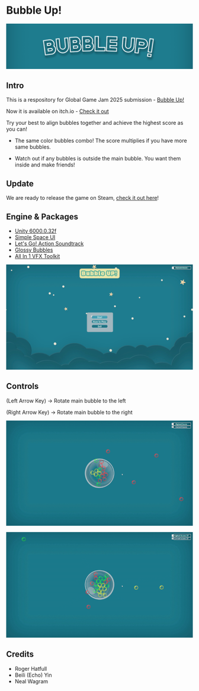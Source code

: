 # Bubble Up!

![Bubble Up Title](./README-images/bubble-up-banner-2.png)

## Intro

This is a respository for Global Game Jam 2025 submission - [Bubble Up!](https://globalgamejam.org/games/2025/bubble-0-11)

Now it is available on itch.io - [Check it out](https://echoness.itch.io/bubble-up)

Try your best to align bubbles together and achieve the highest score as you can!

- The same color bubbles combo! The score multiplies if you have more same bubbles.

- Watch out if any bubbles is outside the main bubble. You want them inside and make friends!

## Update

We are ready to release the game on Steam, [check it out here](e-choness.github.io/bubble-up-website/)!

## Engine & Packages

- [Unity 6000.0.32f](https://unity.com/releases/editor/whats-new/6000.0.32)
- [Simple Space UI](https://dante-deketele.itch.io/simple-space-ui-pack)
- [Let's Go! Action Soundtrack](https://assetstore.unity.com/packages/audio/music/let-s-go-action-soundtrack-56457)
- [Glossy Bubbles](https://assetstore.unity.com/packages/2d/gui/icons/glossy-bubbles-114601)
- [All In 1 VFX Toolkit](https://seasidestudios.gitbook.io/seaside-studios/vfx-toolkit)

![Bubble Up Main Menu](./README-images/main-menu.png)

## Controls

(Left Arrow Key) -> Rotate main bubble to the left

(Right Arrow Key) -> Rotate main bubble to the right

![Bubble Up Gameplay 1](./README-images/pop-1.gif)

![Bubble Up Gameplay 2](./README-images/pop-2.gif)

## Credits

- Roger Hatfull
- Beili (Echo) Yin
- Neal Wagram
